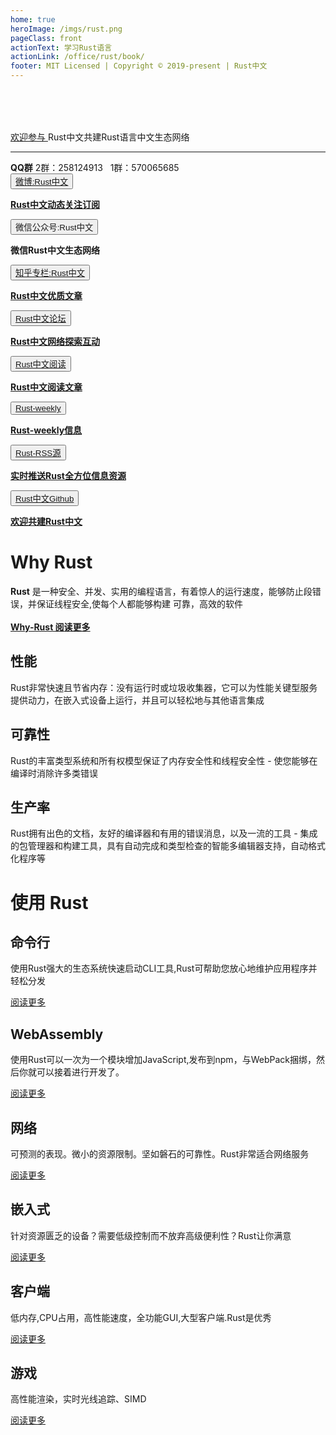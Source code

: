 ```yaml
---
home: true
heroImage: /imgs/rust.png
pageClass: front
actionText: 学习Rust语言
actionLink: /office/rust/book/
footer: MIT Licensed | Copyright © 2019-present | Rust中文
---
```


<div style="margin-top: 5rem;"></div>

<div id="news"><a href="https://github.com/rustlang-cn/rustlang-cn/issues/124" target="_black">欢迎参与 </a>Rust中文共建Rust语言中文生态网络</div><hr>

<div id="news"><strong>QQ群</strong> 2群：258124913 &nbsp; 1群：570065685</div>

<div class="features">
  <div class="feature">
    <button class="topic"><a href="https://weibo.com/kriry?is_all=1" >微博:Rust中文</a></button>
    <p><a href="https://weibo.com/kriry?is_all=1" ><strong>Rust中文动态关注订阅</strong></a></p>
  </div>
  <div class="feature">
    <button class="topic"><a>微信公众号:Rust中文</a></button>
    <p><a><strong>微信Rust中文生态网络</strong></a></p>
  </div>
  <div class="feature">
    <button class="topic"><a href="https://zhuanlan.zhihu.com/rustlang-cn" target="_black">知乎专栏:Rust中文</a></button>
    <p><a href="https://zhuanlan.zhihu.com/rustlang-cn" target="_black"><strong>Rust中文优质文章</strong></a></p>
  </div>
  <div class="feature">
    <button class="topic"><a href="http://kriry.com/a/community/rust" target="_black">Rust中文论坛</a></button>
    <p><a href="http://kriry.com/a/signup" target="_black"><strong>Rust中文网络探索互动</strong></a></p>
  </div>
   <div class="feature">
    <button class="topic"><a href="https://rustlang-cn.org/read/" target="_black">Rust中文阅读</a></button>
    <p><a href="https://rustlang-cn.org/read/" target="_black"><strong>Rust中文阅读文章</strong></a></p>
  </div>
   <div class="feature">
    <button class="topic"><a href="https://rustlang-cn.org/weekly/" target="_black">Rust-weekly</a></button>
    <p><a href="https://rustlang-cn.org/weekly/" target="_black"><strong>Rust-weekly信息</strong></a></p>
  </div>
  <div class="feature">
    <button class="topic"><a href="https://riot.im/app/#/room/#rustlang-cn:matrix.org" target="_black">Rust-RSS源</a></button>
    <p><a href="https://riot.im/app/#/room/#rustlang-cn:matrix.org" target="_black"><strong>实时推送Rust全方位信息资源</strong></a></p>
  </div>
  <div class="feature">
    <button class="topic"><a href="https://github.com/rustlang-cn" target="_black">Rust中文Github</a></button>
    <p><a href="https://github.com/rustlang-cn" target="_black"><strong>欢迎共建Rust中文</strong></a></p>
  </div>
</div>

# Why Rust

<div>
<strong>Rust</strong> 是一种安全、并发、实用的编程语言，有着惊人的运行速度，能够防止段错误，并保证线程安全,使每个人都能够构建
可靠，高效的软件
</div><br>
<div ><a href="/office/rust.html"><strong>Why-Rust 阅读更多</strong></a></div>

<div class="features">
  <div class="feature">
    <h2>性能</h2>
    <p>Rust非常快速且节省内存：没有运行时或垃圾收集器，它可以为性能关键型服务提供动力，在嵌入式设备上运行，并且可以轻松地与其他语言集成</p>
  </div>
  <div class="feature">
    <h2>可靠性</h2>
    <p>Rust的丰富类型系统和所有权模型保证了内存安全性和线程安全性 - 使您能够在编译时消除许多类错误</p>
  </div>
  <div class="feature">
    <h2>生产率</h2>
    <p>Rust拥有出色的文档，友好的编译器和有用的错误消息，以及一流的工具 - 集成的包管理器和构建工具，具有自动完成和类型检查的智能多编辑器支持，自动格式化程序等</p>
  </div>
</div>

# 使用 Rust

<div class="features">
  <div class="feature">
    <h2>命令行</h2>
    <p>使用Rust强大的生态系统快速启动CLI工具,Rust可帮助您放心地维护应用程序并轻松分发</p>
    <div><a href="/office/cli/">阅读更多</a></div>
  </div>
  <div class="feature">
    <h2>WebAssembly</h2>
    <p>使用Rust可以一次为一个模块增加JavaScript,发布到npm，与WebPack捆绑，然后你就可以接着进行开发了。</p>
    <div><a href="/office/wasm/">阅读更多</a></div>
  </div>
  <div class="feature">
    <h2>网络</h2>
    <p>可预测的表现。微小的资源限制。坚如磐石的可靠性。Rust非常适合网络服务</p>
    <div><a href="/office/server/">阅读更多</a></div>
  </div>
  <div class="feature">
    <h2>嵌入式</h2>
    <p>针对资源匮乏的设备？需要低级控制而不放弃高级便利性？Rust让你满意</p>
    <div><a href="/office/iot/">阅读更多</a></div>
  </div>
  <div class="feature">
    <h2>客户端</h2>
    <p>低内存,CPU占用，高性能速度，全功能GUI,大型客户端.Rust是优秀</p>
    <div><a href="/office/client/">阅读更多</a></div>
  </div>
  <div class="feature">
    <h2>游戏</h2>
    <p>高性能渲染，实时光线追踪、SIMD</p>
    <div><a href="/office/game/">阅读更多</a></div>
  </div>
</div><br>

